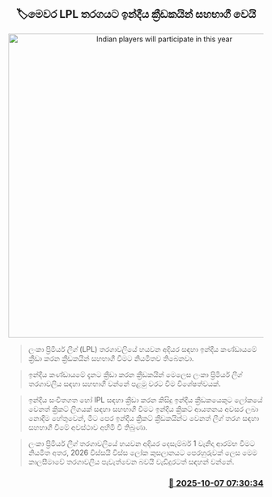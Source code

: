 <p align='center'><b><h2 align='center' title='Indian players will participate in this year's LPL competition'>🏷මෙවර LPL තරගයට ඉන්දීය ක්‍රීඩකයින් සහභාගී වෙයි</h2></b></p>
<p align='center'><img src='https://helakuru.sgp1.cdn.digitaloceanspaces.com/esana/images/lib/lpl-2024-thumb.jpg' width='600' alt='Indian players will participate in this year's LPL competition'></p>

> ලංකා ප්‍රිමියර් ලීග් (LPL) තරගාවලියේ හයවන අදියර සඳහා ඉන්දීය කණ්ඩායමේ ක්‍රීඩා කරන ක්‍රීඩකයින් සහභාගී වීමට නියමිතව තිබෙනවා.

> ඉන්දීය කණ්ඩායමේ දැනට ක්‍රීඩා කරන ක්‍රීඩකයින් මෙලෙස ලංකා ප්‍රිමියර් ලීග් තරගාවලිය සඳහා සහභාගී වන්නේ පළමු වරට වීම විශේෂත්වයක්.

> ඉන්දීය සංචිතගත හෝ IPL සඳහා ක්‍රීඩා කරන කිසිදු ඉන්දීය ක්‍රීඩකයෙකුට ලෝකයේ වෙනත් ක්‍රිකට් ලීගයක් සඳහා සහභාගී වීමට ඉන්දීය ක්‍රිකට් ආයතනය අවසර ලබා නොදීම හේතුවෙන්, මීට පෙර ඉන්දීය ක්‍රිකට් ක්‍රීඩකයින්ට වෙනත් ලීග් තරග සඳහා සහභාගී වීමේ අවස්ථාව අහිමි වී තිබුණා.

> ලංකා ප්‍රිමියර් ලීග් තරගාවලියේ හයවන අදියර දෙසැම්බර් 1 වැනිදා ආරම්භ වීමට නියමිත අතර, 2026 විස්සයි විස්ස ලෝක කුසලානයට පෙරහුරුවක් ලෙස මෙම කාලසීමාවේ තරගාවලිය පැවැත්වෙන බවයි වැඩිදුරටත් සඳහන් වන්නේ.



<h3 align='right'><a href='https://www.helakuru.lk/esana/p/114250/'>📅 2025-10-07 07:30:34</a></h3>
